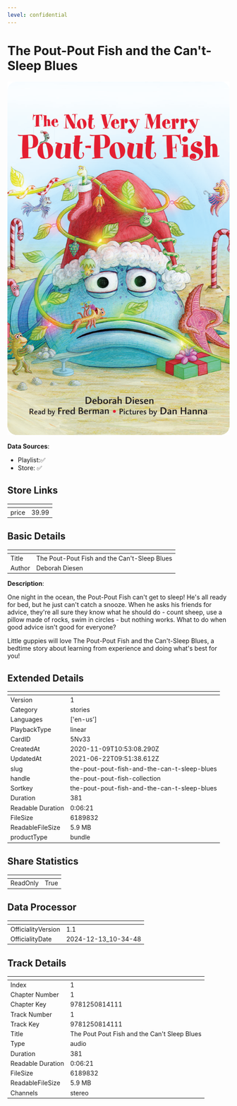 ```yaml
---
level: confidential
---
```

# The Pout-Pout Fish and the Can't-Sleep Blues

![card_[5Nv33].png](../../img/cards/card_[5Nv33].png)

**Data Sources**: 

- Playlist:✅
- Store: ✅


## Store Links

| <!-- --> | <!-- --> |
| - | - |
| price | 39.99 |


## Basic Details

| <!-- --> | <!-- --> |
| - | - |
| Title | The Pout-Pout Fish and the Can't-Sleep Blues |
| Author | Deborah Diesen |

**Description**:

One night in the ocean, the Pout-Pout Fish can't get to sleep! He's all ready for bed, but he just can't catch a snooze. When he asks his friends for advice, they're all sure they know what he should do - count sheep, use a pillow made of rocks, swim in circles - but nothing works. What to do when good advice isn't good for everyone? 

Little guppies will love The Pout-Pout Fish and the Can't-Sleep Blues, a bedtime story about learning from experience and doing what's best for you!


## Extended Details

| <!-- --> | <!-- --> |
| - | - |
| Version | 1 |
| Category | stories |
| Languages | ['en-us'] |
| PlaybackType | linear |
| CardID | 5Nv33 |
| CreatedAt | 2020-11-09T10:53:08.290Z |
| UpdatedAt | 2021-06-22T09:51:38.612Z |
| slug | the-pout-pout-fish-and-the-can-t-sleep-blues |
| handle | the-pout-pout-fish-collection |
| Sortkey | the-pout-pout-fish-and-the-can-t-sleep-blues |
| Duration | 381 |
| Readable Duration | 0:06:21 |
| FileSize | 6189832 |
| ReadableFileSize | 5.9 MB |
| productType | bundle |


## Share Statistics

| <!-- --> | <!-- --> |
| - | - |
| ReadOnly | True |


## Data Processor

| <!-- --> | <!-- --> |
| - | - |
| OfficialityVersion | 1.1
| OfficialityDate | 2024-12-13_10-34-48


## Track Details

| <!-- --> | <!-- --> |
| - | - |
| Index | 1 |
| Chapter Number | 1 |
| Chapter Key | 9781250814111 |
| Track Number | 1 |
| Track Key | 9781250814111 |
| Title | The Pout Pout Fish and the Can't Sleep Blues |
| Type | audio |
| Duration | 381 |
| Readable Duration | 0:06:21 |
| FileSize | 6189832 |
| ReadableFileSize | 5.9 MB |
| Channels | stereo |

